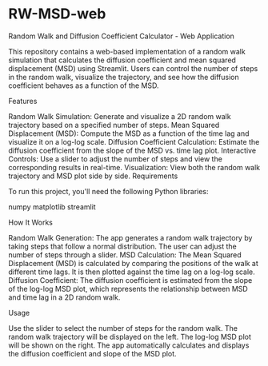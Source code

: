 # RW-MSD-web
Random Walk and Diffusion Coefficient Calculator - Web Application

This repository contains a web-based implementation of a random walk simulation that calculates the diffusion coefficient and mean squared displacement (MSD) using Streamlit.
Users can control the number of steps in the random walk, visualize the trajectory, and see how the diffusion coefficient behaves as a function of the MSD.

Features

Random Walk Simulation: Generate and visualize a 2D random walk trajectory based on a specified number of steps.
Mean Squared Displacement (MSD): Compute the MSD as a function of the time lag and visualize it on a log-log scale.
Diffusion Coefficient Calculation: Estimate the diffusion coefficient from the slope of the MSD vs. time lag plot.
Interactive Controls: Use a slider to adjust the number of steps and view the corresponding results in real-time.
Visualization: View both the random walk trajectory and MSD plot side by side.
Requirements

To run this project, you'll need the following Python libraries:

numpy
matplotlib
streamlit

How It Works

Random Walk Generation: The app generates a random walk trajectory by taking steps that follow a normal distribution.
The user can adjust the number of steps through a slider.
MSD Calculation: The Mean Squared Displacement (MSD) is calculated by comparing the positions of the walk at different time lags.
It is then plotted against the time lag on a log-log scale.
Diffusion Coefficient: The diffusion coefficient is estimated from the slope of the log-log MSD plot, which represents the relationship between MSD and time lag in a 2D random walk.

Usage

Use the slider to select the number of steps for the random walk.
The random walk trajectory will be displayed on the left.
The log-log MSD plot will be shown on the right.
The app automatically calculates and displays the diffusion coefficient and slope of the MSD plot.
